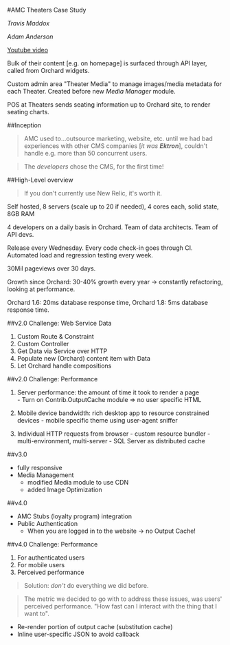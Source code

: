 #AMC Theaters Case Study

*Travis Maddox*

*Adam Anderson*

[Youtube video](https://www.youtube.com/watch?v=27yiZc9YvhY)

Bulk of their content [e.g. on homepage] is surfaced through API layer, called from Orchard widgets.

Custom admin area "Theater Media" to manage images/media metadata for each Theater. Created before new *Media Manager* module.

POS at Theaters sends seating information up to Orchard site, to render seating charts. 

##Inception

> AMC used to...outsource marketing, website, etc. until we had bad experiences with other CMS companies [*it was **Ektron***], couldn't handle e.g. more than 50 concurrent users.

> The *developers* chose the CMS, for the first time!

##High-Level overview

> If you don't currently use New Relic, it's worth it.

Self hosted, 8 servers (scale up to 20 if needed), 4 cores each, solid state, 8GB RAM

4 developers on a daily basis in Orchard. Team of data architects. Team of API devs. 

Release every Wednesday. Every code check-in goes through CI. Automated load and regression testing every week. 

30Mil pageviews over 30 days.

Growth since Orchard: 30-40% growth every year -> constantly refactoring, looking at performance.

Orchard 1.6: 20ms database response time, Orchard 1.8: 5ms database response time.

##v2.0 Challenge: Web Service Data

  1. Custom Route & Constraint
  2. Custom Controller
  3. Get Data via Service over HTTP
  4. Populate new (Orchard) content item with Data
  5. Let Orchard handle compositions
  
##v2.0 Challenge: Performance

  1. Server performance: the amount of time it took to render a page  
    - Turn on Contrib.OutputCache module => no user specific HTML  
	
  2. Mobile device bandwidth: rich desktop app to resource constrained devices
    - mobile specific theme using user-agent sniffer
  
  3. Individual HTTP requests from browser
    - custom resource bundler
	- multi-environment, multi-server
	- SQL Server as distributed cache
	
##v3.0

  - fully responsive
  - Media Management
    - modified Media module to use CDN
	- added Image Optimization
	
##v4.0

  - AMC Stubs (loyalty program) integration
  - Public Authentication
    - When you are logged in to the website -> no Output Cache!
	
##v4.0 Challenge: Performance

  1. For authenticated users
  2. For mobile users
  3. Perceived performance
 
> Solution: *don't* do everything we did before. 
 
> The metric we decided to go with to address these issues, was users' perceived performance. "How fast can I interact with the thing that I want to".

  - Re-render portion of output cache (substitution cache)  
  - Inline user-specific JSON to avoid callback
  
